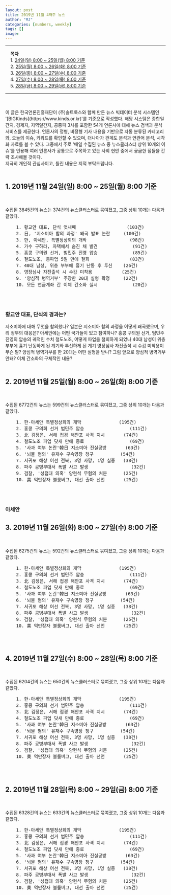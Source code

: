 ```yaml
---
layout: post
title: 2019년 11월 4째주 뉴스
author: "MJ"
categories: [numbers, weekly]
tags: []
image: 
---
```



---
&nbsp; &nbsp; **목차**<br>
&nbsp; &nbsp; 1. [24일(일) 8:00 ~ 25일(월) 8:00 기준](#1)<br>
&nbsp; &nbsp; 2. [25일(월) 8:00 ~ 26일(화) 8:00 기준](#2)<br>
&nbsp; &nbsp; 3. [26일(화) 8:00 ~ 27일(수) 8:00 기준](#3)<br>
&nbsp; &nbsp; 4. [27일(수) 8:00 ~ 28일(목) 8:00 기준](#4)<br>
&nbsp; &nbsp; 5. [28일(금) 8:00 ~ 29일(금) 8:00 기준](#5)<br>

---

<br>
<br>
이 글은 한국언론진흥재단이 (주)솔트룩스와 함께 만든 뉴스 빅데이터 분석 시스템인 '[BIGKinds](https://www.kinds.or.kr)'를 기준으로 작성했다. 해당 시스템은 종합일간지, 경제지, 지역일간지, 공중파 3사를 포함한 54개 언론사에 대해 뉴스 검색과 분석 서비스를 제공한다. 언론사의 정형, 비정형 기사 내용을 기반으로 자동 분류된 카테고리와, 오늘의 이슈, 키워드를 확인할 수 있으며, 더나아가 관계도 분석과 연관어 분석, 시각화 자료를 볼 수 있다. 그중에서 주로 '매일 수집된 뉴스 중 뉴스클러스터 상위 10개의 이슈'를 인용해 여러 언론사가 공통으로 주목하고 있는 사회 현안 중에서 궁금한 점들을 간략 조사해볼 것이다. <br>
지극히 개인적 관심사이고, 틀린 내용은 지적 부탁드립니다.
<br><br>

<!-- ------------------------------------------------------------------------------------------------------------------------------- -->

<a id="1"></a>

## 1. 2019년 11월 24일(일) 8:00 ~ 25일(월) 8:00 기준 
<br>

수집된 3845건의 뉴스는 374건의 뉴스클러스터로 묶여졌고, 그중 상위 10개는 다음과 같았다.

<pre>
	1. 황교안 대표, 단식 엿새째 					(103건)
	2. 日, '지소미아 합의 과정' 왜곡 발표 논란 	(100건)
	3. 한, 아세안, 특별정상회의 개막 				(98건)
	4. 가수 구하라, 자택에서 숨진 채 발견 			(91건)
	5. 홍콩 구의원 선거, 범민주 진영 압승 			(85건)
	6. 철도노조, 총파업 5일 만에 철회 				(83건)
	7. 40대 남성, 위층 부부에 흉기 난동 후 투신 	(26건)
	8. 영장심사 자진출석 시 수갑 미착용 			(25건)
	9. '양심적 병역거부' 주장한 20대 실형 확정 	(22건)
	10. 모든 연금계좌 간 이체 간소화 실시 			(20건)
</pre>

<br><br>

### 황교안 대표, 단식의 경과는?
지소미아에 대해 무엇을 합의했나? 일본은 지소미아 합의 과정을 어떻게 왜곡했으며, 우리 정부의 대응은?
아세안에는 어떤 국가들이 있고 참여하나?
홍콩 구의원 선거, 범민주 진영의 압승의 궤적인 수치
철도노조, 어떻게 파업을 철회하게 되었나
40대 남성이 위층 부부에 흉기 난동하게 된 계기와 투신하게 된 계기
영장심사 자진출석 시 수갑 미착용이 무슨 말?
양심적 병역거부를 한 20대는 어떤 실형을 받나? 그럼 앞으로 양심적 병역거부 안돼?
이체 간소화의 구체적인 내용?
<br><br>

<!-- ------------------------------------------------------------------------------------------------------------------------------- -->

<a id="2"></a>

## 2. 2019년 11월 25일(월) 8:00 ~ 26일(화) 8:00 기준 
<br>

수집된 6772건의 뉴스는 599건의 뉴스클러스터로 묶여졌고, 그중 상위 10개는 다음과 같았다.

<pre>
	1. 한-아세안 특별정상회의 개막 				(195건)
	2. 홍콩 구의회 선거 범민주 압승 				(111건)
	3. 北 김정은, 서해 접경 해안포 사격 지시		(74건)
	4. 철도노조 파업 닷새 만에 종료 				(69건)
	5. '사과 여부 논란'韓日 지소미아 진실공방 		(63건)
	6. '뇌물 혐의' 유재수 구속영장 청구 			(54건)
	7. 서귀포 해상 어선 전복, 3명 사망, 1명 실종 	(38건)
	8. 파주 공병부대서 폭발 사고 발생	 			(32건)
	9. 검찰, '성접대 의혹' 양현석 무혐의 처분 		(25건)
	10. 美 억만장자 블룸버그, 대선 출마 선언		(25건)
</pre>

<br><br>

### 아세안


<!-- ------------------------------------------------------------------------------------------------------------------------------- -->

<a id="3"></a>

## 3. 2019년 11월 26일(화) 8:00 ~ 27일(수) 8:00 기준 
<br>

수집된 6275건의 뉴스는 592건의 뉴스클러스터로 묶여졌고, 그중 상위 10개는 다음과 같았다.

<pre>
	1. 한-아세안 특별정상회의 개막 				(195건)
	2. 홍콩 구의회 선거 범민주 압승 				(111건)
	3. 北 김정은, 서해 접경 해안포 사격 지시		(74건)
	4. 철도노조 파업 닷새 만에 종료 				(69건)
	5. '사과 여부 논란'韓日 지소미아 진실공방 		(63건)
	6. '뇌물 혐의' 유재수 구속영장 청구 			(54건)
	7. 서귀포 해상 어선 전복, 3명 사망, 1명 실종 	(38건)
	8. 파주 공병부대서 폭발 사고 발생	 			(32건)
	9. 검찰, '성접대 의혹' 양현석 무혐의 처분 		(25건)
	10. 美 억만장자 블룸버그, 대선 출마 선언		(25건)
</pre>

<br><br>




<!-- ------------------------------------------------------------------------------------------------------------------------------- -->

<a id="4"></a>

## 4. 2019년 11월 27일(수) 8:00 ~ 28일(목) 8:00 기준 
<br>

수집된 6204건의 뉴스는 650건의 뉴스클러스터로 묶여졌고, 그중 상위 10개는 다음과 같았다.

<pre>
	1. 한-아세안 특별정상회의 개막 				(195건)
	2. 홍콩 구의회 선거 범민주 압승 				(111건)
	3. 北 김정은, 서해 접경 해안포 사격 지시		(74건)
	4. 철도노조 파업 닷새 만에 종료 				(69건)
	5. '사과 여부 논란'韓日 지소미아 진실공방 		(63건)
	6. '뇌물 혐의' 유재수 구속영장 청구 			(54건)
	7. 서귀포 해상 어선 전복, 3명 사망, 1명 실종 	(38건)
	8. 파주 공병부대서 폭발 사고 발생	 			(32건)
	9. 검찰, '성접대 의혹' 양현석 무혐의 처분 		(25건)
	10. 美 억만장자 블룸버그, 대선 출마 선언		(25건)
</pre>

<br><br>



<!-- ------------------------------------------------------------------------------------------------------------------------------- -->

<a id="2"></a>

## 2. 2019년 11월 28일(목) 8:00 ~ 29일(금) 8:00 기준 
<br>

수집된 6328건의 뉴스는 633건의 뉴스클러스터로 묶여졌고, 그중 상위 10개는 다음과 같았다.

<pre>
	1. 한-아세안 특별정상회의 개막 				(195건)
	2. 홍콩 구의회 선거 범민주 압승 				(111건)
	3. 北 김정은, 서해 접경 해안포 사격 지시		(74건)
	4. 철도노조 파업 닷새 만에 종료 				(69건)
	5. '사과 여부 논란'韓日 지소미아 진실공방 		(63건)
	6. '뇌물 혐의' 유재수 구속영장 청구 			(54건)
	7. 서귀포 해상 어선 전복, 3명 사망, 1명 실종 	(38건)
	8. 파주 공병부대서 폭발 사고 발생	 			(32건)
	9. 검찰, '성접대 의혹' 양현석 무혐의 처분 		(25건)
	10. 美 억만장자 블룸버그, 대선 출마 선언		(25건)
</pre>

<br><br>